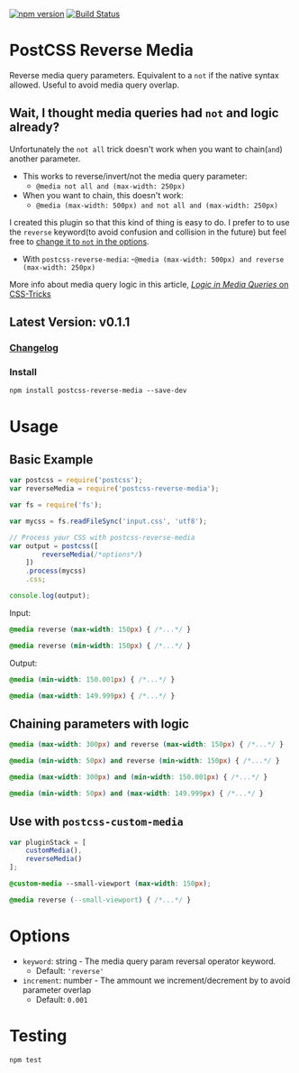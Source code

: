 [![npm version](https://badge.fury.io/js/postcss-reverse-media.svg)](http://badge.fury.io/js/postcss-reverse-media) [![Build Status](https://travis-ci.org/MadLittleMods/postcss-reverse-media.svg)](https://travis-ci.org/MadLittleMods/postcss-reverse-media)

# PostCSS Reverse Media

Reverse media query parameters. Equivalent to a `not` if the native syntax allowed. Useful to avoid media query overlap.

## Wait, I thought media queries had `not` and logic already?

Unfortunately the `not all` trick doesn't work when you want to chain(`and`) another parameter.

 - This works to reverse/invert/not the media query parameter:
 	 - `@media not all and (max-width: 250px)`
 - When you want to chain, this doesn't work:
 	 - `@media (max-width: 500px) and not all and (max-width: 250px)`

I created this plugin so that this kind of thing is easy to do. I prefer to to use the `reverse` keyword(to avoid confusion and collision in the future) but feel free to [change it to `not` in the options](#options).

 - With `postcss-reverse-media`:
 	 -`@media (max-width: 500px) and reverse (max-width: 250px)`

More info about media query logic in this article, [*Logic in Media Queries* on CSS-Tricks](https://css-tricks.com/logic-in-media-queries/)


## Latest Version: v0.1.1

### [Changelog](https://github.com/MadLittleMods/postcss-reverse-media/blob/master/CHANGELOG.md)

### Install

`npm install postcss-reverse-media --save-dev`

# Usage

## Basic Example

```js
var postcss = require('postcss');
var reverseMedia = require('postcss-reverse-media');

var fs = require('fs');

var mycss = fs.readFileSync('input.css', 'utf8');

// Process your CSS with postcss-reverse-media
var output = postcss([
        reverseMedia(/*options*/)
    ])
    .process(mycss)
    .css;

console.log(output);
```

Input:
```css
@media reverse (max-width: 150px) { /*...*/ }

@media reverse (min-width: 150px) { /*...*/ }
```

Output:
```css
@media (min-width: 150.001px) { /*...*/ }

@media (max-width: 149.999px) { /*...*/ }
```

## Chaining parameters with logic

```css
@media (max-width: 300px) and reverse (max-width: 150px) { /*...*/ }

@media (min-width: 50px) and reverse (min-width: 150px) { /*...*/ }
```

```css
@media (max-width: 300px) and (min-width: 150.001px) { /*...*/ }

@media (min-width: 50px) and (max-width: 149.999px) { /*...*/ }
```

## Use with `postcss-custom-media`

```js
var pluginStack = [
	customMedia(),
	reverseMedia()
];
```

```css
@custom-media --small-viewport (max-width: 150px);

@media reverse (--small-viewport) { /*...*/ }
```




# Options

 - `keyword`: string - The media query param reversal operator keyword.
 	 - Default: `'reverse'`
 - `increment`: number - The ammount we increment/decrement by to avoid parameter overlap
 	 - Default: `0.001`



# Testing

`npm test`
